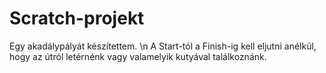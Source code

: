# Scratch-projekt

Egy akadálypályát készítettem. \n
A Start-tól a Finish-ig kell eljutni anélkül, hogy az útról letérnénk vagy valamelyik kutyával találkoznánk.
